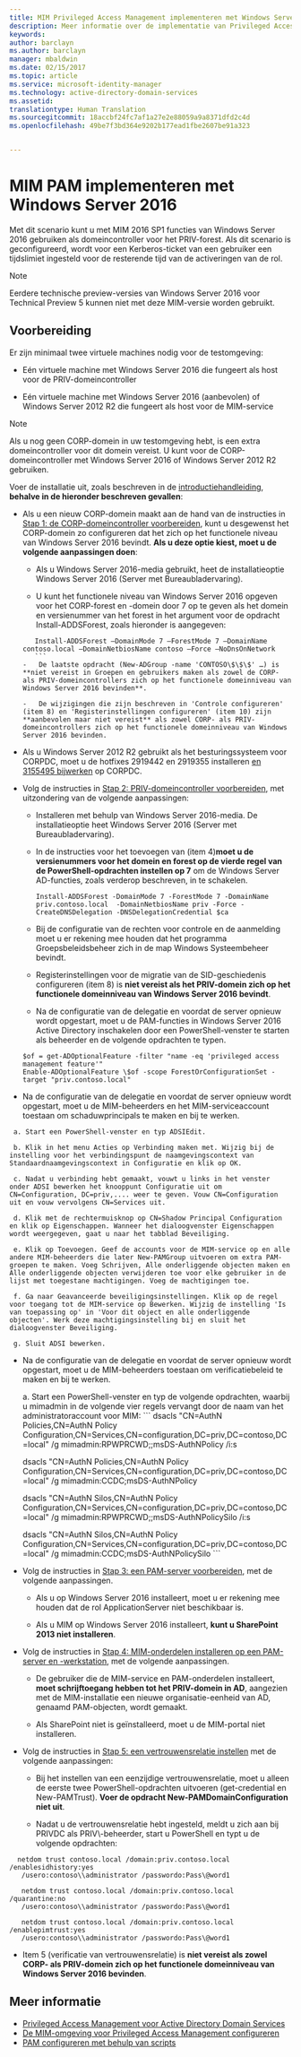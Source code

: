 ```yaml
---
title: MIM Privileged Access Management implementeren met Windows Server 2016 | Microsoft Docs
description: Meer informatie over de implementatie van Privileged Access Management met Server 2016
keywords: 
author: barclayn
ms.author: barclayn
manager: mbaldwin
ms.date: 02/15/2017
ms.topic: article
ms.service: microsoft-identity-manager
ms.technology: active-directory-domain-services
ms.assetid: 
translationtype: Human Translation
ms.sourcegitcommit: 18accbf24fc7af1a27e2e88059a9a8371dfd2c4d
ms.openlocfilehash: 49be7f3bd364e9202b177ead1fbe2607be91a323


---
```




# <a name="deploy-mim-pam-with-windows-server-2016"></a>MIM PAM implementeren met Windows Server 2016


Met dit scenario kunt u met MIM 2016 SP1 functies van Windows Server 2016 gebruiken als domeincontroller voor het PRIV-forest.  Als dit scenario is geconfigureerd, wordt voor een Kerberos-ticket van een gebruiker een tijdslimiet ingesteld voor de resterende tijd van de activeringen van de rol. 

>[!Note]
Eerdere technische preview-versies van Windows Server 2016 voor Technical Preview 5 kunnen niet met deze MIM-versie worden gebruikt.

## <a name="preparation"></a>Voorbereiding

Er zijn minimaal twee virtuele machines nodig voor de testomgeving:

-   Eén virtuele machine met Windows Server 2016 die fungeert als host voor de PRIV-domeincontroller

-   Eén virtuele machine met Windows Server 2016 (aanbevolen) of Windows Server 2012 R2 die fungeert als host voor de MIM-service

>[!NOTE]
Als u nog geen CORP-domein in uw testomgeving hebt, is een extra domeincontroller voor dit domein vereist. U kunt voor de CORP-domeincontroller met Windows Server 2016 of Windows Server 2012 R2 gebruiken.


Voer de installatie uit, zoals beschreven in de [introductiehandleiding](/microsoft-identity-manager/pam/privileged-identity-management-for-active-directory-domain-services.md), **behalve in de hieronder beschreven gevallen**:

-   Als u een nieuw CORP-domein maakt aan de hand van de instructies in [Stap 1: de CORP-domeincontroller voorbereiden](/microsoft-identity-manager/pam/step-1-prepare-corp-domain.md), kunt u desgewenst het CORP-domein zo configureren dat het zich op het functionele niveau van Windows Server 2016 bevindt. **Als u deze optie kiest, moet u de volgende aanpassingen doen**:

    -   Als u Windows Server 2016-media gebruikt, heet de installatieoptie Windows Server 2016 (Server met Bureaubladervaring).

    -   U kunt het functionele niveau van Windows Server 2016 opgeven voor het CORP-forest en -domein door 7 op te geven als het domein en versienummer van het forest in het argument voor de opdracht Install-ADDSForest, zoals hieronder is aangegeven:
     ```
        Install-ADDSForest –DomainMode 7 –ForestMode 7 –DomainName contoso.local –DomainNetbiosName contoso –Force –NoDnsOnNetwork
        ```
    -   De laatste opdracht (New-ADGroup -name 'CONTOSO\$\$\$' …) is **niet vereist in Groepen en gebruikers maken als zowel de CORP- als PRIV-domeincontrollers zich op het functionele domeinniveau van Windows Server 2016 bevinden**.

    -   De wijzigingen die zijn beschreven in 'Controle configureren' (item 8) en 'Registerinstellingen configureren' (item 10) zijn **aanbevolen maar niet vereist** als zowel CORP- als PRIV-domeincontrollers zich op het functionele domeinniveau van Windows Server 2016 bevinden.

-   Als u Windows Server 2012 R2 gebruikt als het besturingssysteem voor CORPDC, moet u de hotfixes 2919442 en 2919355 installeren [en 3155495 bijwerken](http://support.microsoft.com/kb/3156418) op CORPDC.

-   Volg de instructies in [Stap 2: PRIV-domeincontroller voorbereiden](/microsoft-identity-manager/pam/step-2-prepare-priv-domain-controller.md), met uitzondering van de volgende aanpassingen:

    -   Installeren met behulp van Windows Server 2016-media. De installatieoptie heet Windows Server 2016 (Server met Bureaubladervaring).

    -   In de instructies voor het toevoegen van (item 4)**moet u de versienummers voor het domein en forest op de vierde regel van de PowerShell-opdrachten instellen op 7** om de Windows Server AD-functies, zoals verderop beschreven, in te schakelen.

        ```
        Install-ADDSForest -DomainMode 7 -ForestMode 7 -DomainName priv.contoso.local  -DomainNetbiosName priv -Force -CreateDNSDelegation -DNSDelegationCredential $ca
        ```  

    -   Bij de configuratie van de rechten voor controle en de aanmelding moet u er rekening mee houden dat het programma Groepsbeleidsbeheer zich in de map Windows Systeembeheer bevindt.

    -   Registerinstellingen voor de migratie van de SID-geschiedenis configureren (item 8) is **niet vereist als het PRIV-domein zich op het functionele domeinniveau van Windows Server 2016 bevindt**.

    -   Na de configuratie van de delegatie en voordat de server opnieuw wordt opgestart, moet u de PAM-functies in Windows Server 2016 Active Directory inschakelen door een PowerShell-venster te starten als beheerder en de volgende opdrachten te typen.

    ```
    $of = get-ADOptionalFeature -filter "name -eq 'privileged access management feature'"
    Enable-ADOptionalFeature \$of -scope ForestOrConfigurationSet -target "priv.contoso.local"
    ```

  -   Na de configuratie van de delegatie en voordat de server opnieuw wordt opgestart, moet u de MIM-beheerders en het MIM-serviceaccount toestaan om schaduwprincipals te maken en bij te werken.

     a. Start een PowerShell-venster en typ ADSIEdit.

     b. Klik in het menu Acties op Verbinding maken met. Wijzig bij de instelling voor het verbindingspunt de naamgevingscontext van Standaardnaamgevingscontext in Configuratie en klik op OK.

     c. Nadat u verbinding hebt gemaakt, vouwt u links in het venster onder ADSI bewerken het knooppunt Configuratie uit om CN=Configuration, DC=priv,.... weer te geven. Vouw CN=Configuration uit en vouw vervolgens CN=Services uit.

     d. Klik met de rechtermuisknop op CN=Shadow Principal Configuration en klik op Eigenschappen. Wanneer het dialoogvenster Eigenschappen wordt weergegeven, gaat u naar het tabblad Beveiliging.

     e. Klik op Toevoegen. Geef de accounts voor de MIM-service op en alle andere MIM-beheerders die later New-PAMGroup uitvoeren om extra PAM-groepen te maken. Voeg Schrijven, Alle onderliggende objecten maken en Alle onderliggende objecten verwijderen toe voor elke gebruiker in de lijst met toegestane machtigingen. Voeg de machtigingen toe.

     f. Ga naar Geavanceerde beveiligingsinstellingen. Klik op de regel voor toegang tot de MIM-service op Bewerken. Wijzig de instelling 'Is van toepassing op' in 'Voor dit object en alle onderliggende objecten'. Werk deze machtigingsinstelling bij en sluit het dialoogvenster Beveiliging.

     g. Sluit ADSI bewerken.

 -   Na de configuratie van de delegatie en voordat de server opnieuw wordt opgestart, moet u de MIM-beheerders toestaan om verificatiebeleid te maken en bij te werken.

     a.  Start een PowerShell-venster en typ de volgende opdrachten, waarbij u mimadmin in de volgende vier regels vervangt door de naam van het administratoraccount voor MIM:
    ```
       dsacls "CN=AuthN Policies,CN=AuthN Policy
       Configuration,CN=Services,CN=configuration,DC=priv,DC=contoso,DC=local" /g
       mimadmin:RPWPRCWD;;msDS-AuthNPolicy /i:s

       dsacls "CN=AuthN Policies,CN=AuthN Policy
       Configuration,CN=Services,CN=configuration,DC=priv,DC=contoso,DC=local" /g
       mimadmin:CCDC;msDS-AuthNPolicy

       dsacls "CN=AuthN Silos,CN=AuthN Policy
       Configuration,CN=Services,CN=configuration,DC=priv,DC=contoso,DC=local" /g
       mimadmin:RPWPRCWD;;msDS-AuthNPolicySilo /i:s

       dsacls "CN=AuthN Silos,CN=AuthN Policy
       Configuration,CN=Services,CN=configuration,DC=priv,DC=contoso,DC=local" /g
       mimadmin:CCDC;msDS-AuthNPolicySilo
    ```


-   Volg de instructies in [Stap 3: een PAM-server voorbereiden](/microsoft-identity-manager/pam/step-3-prepare-pam-server.md), met de volgende aanpassingen.

    -   Als u op Windows Server 2016 installeert, moet u er rekening mee houden dat de rol ApplicationServer niet beschikbaar is.

    -   Als u MIM op Windows Server 2016 installeert, **kunt u SharePoint 2013 niet installeren**.

-   Volg de instructies in [Stap 4: MIM-onderdelen installeren op een PAM-server en -werkstation](/microsoft-identity-manager/pam/step-4-install-mim-components-on-pam-server.md), met de volgende aanpassingen.

    -   De gebruiker die de MIM-service en PAM-onderdelen installeert, **moet schrijftoegang hebben tot het PRIV-domein in AD**, aangezien met de MIM-installatie een nieuwe organisatie-eenheid van AD, genaamd PAM-objecten, wordt gemaakt.

    -   Als SharePoint niet is geïnstalleerd, moet u de MIM-portal niet installeren.

-   Volg de instructies in [Stap 5: een vertrouwensrelatie instellen](/microsoft-identity-manager/pam/step-5-establish-trust-between-priv-corp-forests.md) met de volgende aanpassingen:

    -   Bij het instellen van een eenzijdige vertrouwensrelatie, moet u alleen de eerste twee PowerShell-opdrachten uitvoeren (get-credential en New-PAMTrust). **Voer de opdracht New-PAMDomainConfiguration niet uit**.

    -   Nadat u de vertrouwensrelatie hebt ingesteld, meldt u zich aan bij PRIVDC als PRIV\\-beheerder, start u PowerShell en typt u de volgende opdrachten:
  ```
    netdom trust contoso.local /domain:priv.contoso.local /enablesidhistory:yes
     /usero:contoso\\administrator /passwordo:Pass\@word1

     netdom trust contoso.local /domain:priv.contoso.local /quarantine:no
     /usero:contoso\\administrator /passwordo:Pass\@word1  

     netdom trust contoso.local /domain:priv.contoso.local /enablepimtrust:yes
     /usero:contoso\\administrator /passwordo:Pass\@word1
  ```

-   Item 5 (verificatie van vertrouwensrelatie) is **niet vereist als zowel CORP- als PRIV-domein zich op het functionele domeinniveau van Windows Server 2016 bevinden**.

## <a name="more-information"></a>Meer informatie

- [Privileged Access Management voor Active Directory Domain Services](/microsoft-identity-manager/pam/privileged-identity-management-for-active-directory-domain-services.md)
- [De MIM-omgeving voor Privileged Access Management configureren](/microsoft-identity-manager/pam/configuring-mim-environment-for-pam.md)
- [PAM configureren met behulp van scripts](/microsoft-identity-manager/pam/sp1-pam-configure-using-scripts.md)



<!--HONumber=Feb17_HO3-->


